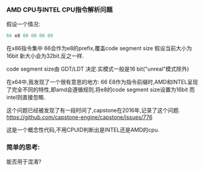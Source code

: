 ### AMD CPU与INTEL CPU指令解析问题
假设一个情况:
```cpp
66 e8 00 00 00 00
```
在x86指令集中
66会作为e8的prefix,覆盖code segment size
假设当前大小为16bit 新大小会为32bit.反之一样.

code segment size由 GDT/LDT 决定.实模式一般是16 bit("unreal"模式除外)

在x64中,我发现了一个很有意思的地方:
66 E8作为指令前缀时,AMD和INTEL呈现了完全不同的特性,即amd会遵循规则,将e8的code segment size设置为16bit 而intel则直接忽略.

这个问题已经被发现了有一段时间了,capstone在2016年,记录了这个问题.
https://github.com/capstone-engine/capstone/issues/776

这是一个概念性代码,不用CPUID判断出是INTEL还是AMD的cpu.

### 简单的思考:
能否用于混淆?
